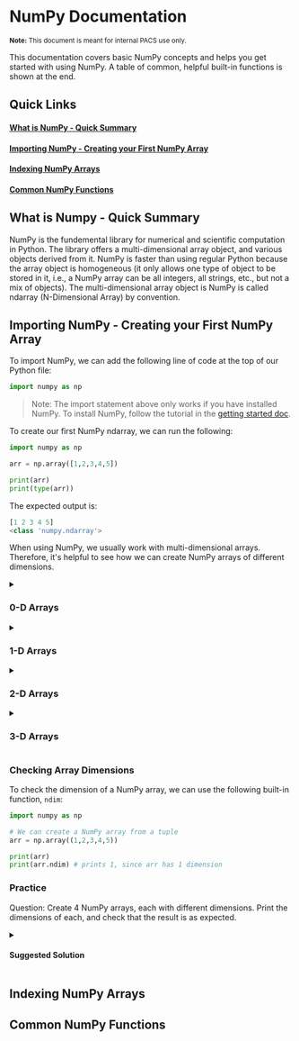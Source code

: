 # NumPy Documentation
<sup style="display: inline-block;">**Note:** This document is meant for internal PACS use only.</sup>

This documentation covers basic NumPy concepts and helps you get started with using NumPy. A table of common, helpful built-in functions is shown at the end.

## Quick Links
#### [What is NumPy - Quick Summary](#what-is-numpy---quick-summary-1)
#### [Importing NumPy - Creating your First NumPy Array](#importing-numpy---creating-your-first-numpy-array-1)
#### [Indexing NumPy Arrays](#indexing-numpy-arrays-1)
#### [Common NumPy Functions](#common-numpy-functions-1)

## What is Numpy - Quick Summary
NumPy is the fundemental library for numerical and scientific computation in Python. The library offers a multi-dimensional array object, and various objects derived from it. NumPy is faster than using regular Python because the array object is homogeneous (it only allows one type of object to be stored in it, i.e., a NumPy array can be all integers, all strings, etc., but not a mix of objects). The multi-dimensional array object is NumPy is called ndarray (N-Dimensional Array) by convention.

## Importing NumPy - Creating your First NumPy Array
To import NumPy, we can add the following line of code at the top of our Python file:
```python
import numpy as np
```
>Note: The import statement above only works if you have installed NumPy. To install NumPy, follow the tutorial in the <a href="https://github.com/PACS-TMU/documentation/blob/main/Data-Science/00%20getting-started.md#section-3-installing-numpy-and-pandas---pip" target="_blank">getting started doc</a>.

To create our first NumPy ndarray, we can run the following:
```python
import numpy as np

arr = np.array([1,2,3,4,5])

print(arr)
print(type(arr))
```

The expected output is:
```python
[1 2 3 4 5]
<class 'numpy.ndarray'>
```

When using NumPy, we usually work with multi-dimensional arrays. Therefore, it's helpful to see how we can create NumPy arrays of different dimensions.

<details>
  <summary><h3>0-D Arrays</h3></summary>

  ```python
  import numpy as np
  
  arr = np.array(42)
  
  print(arr)
  ```
  
</details>

<details>
  <summary><h3>1-D Arrays</h3></summary>

  ```python
  import numpy as np
  
  arr = np.array([4, 3, 5, 7])
  
  print(arr)
  ```
  
</details>

<details>
  <summary><h3>2-D Arrays</h3></summary>

  ```python
  import numpy as np
  
  arr = np.array([[1, 2, 3, 4, 5],
                  [4, 2, 6, 7, 8],
                  [1, 4, 7, 8, 3]])
  
  print(arr)
  ```
  
</details>

<details>
  <summary><h3>3-D Arrays</h3></summary>

  ```python
  import numpy as np
  
  arr = np.array([[[1, 2, 3],
                   [4, 5, 6]],
                  [[1, 2, 3],
                   [4, 5, 6]]])
  
  print(arr)
  ```

</details>

### Checking Array Dimensions
To check the dimension of a NumPy array, we can use the following built-in function, `ndim`:
```python
import numpy as np

# We can create a NumPy array from a tuple
arr = np.array((1,2,3,4,5))

print(arr)
print(arr.ndim) # prints 1, since arr has 1 dimension
```

### Practice
Question: Create 4 NumPy arrays, each with different dimensions. Print the dimensions of each, and check that the result is as expected.

<details>
  <summary><h4>Suggested Solution</h4></summary>

  ```python
  import numpy as np

  a = np.array(42)
  b = np.array([1, 2, 3, 4, 5])
  c = np.array([[1, 2, 3], [4, 5, 6]])
  d = np.array([[[1, 2, 3], [4, 5, 6]], [[1, 2, 3], [4, 5, 6]]])
  
  print(a.ndim)
  print(b.ndim)
  print(c.ndim)
  print(d.ndim)
  ```

  Expected Output:
  ```python
  0
  1
  2
  3
  ```

</details>

## Indexing NumPy Arrays

## Common NumPy Functions
